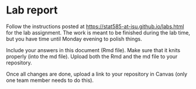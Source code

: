 
<!-- README.md is generated from README.Rmd. Please edit the README.Rmd file -->

# Lab report

Follow the instructions posted at
<https://stat585-at-isu.github.io/labs.html> for the lab assignment. The
work is meant to be finished during the lab time, but you have time
until Monday evening to polish things.

Include your answers in this document (Rmd file). Make sure that it
knits properly (into the md file). Upload both the Rmd and the md file
to your repository.

Once all changes are done, upload a link to your repository in Canvas
(only one team member needs to do this).
